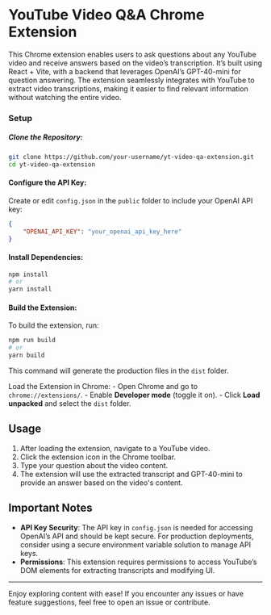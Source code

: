 # YouTube Video Q&A Chrome Extension

This Chrome extension enables users to ask questions about any YouTube video and receive answers based on the video’s transcription. It’s built using React + Vite, with a backend that leverages OpenAI’s GPT-40-mini for question answering. The extension seamlessly integrates with YouTube to extract video transcriptions, making it easier to find relevant information without watching the entire video.

### Setup

##### Clone the Repository:

```bash
git clone https://github.com/your-username/yt-video-qa-extension.git
cd yt-video-qa-extension
```

#### Configure the API Key:

Create or edit `config.json` in the `public` folder to include your OpenAI API key:

```json
{
    "OPENAI_API_KEY": "your_openai_api_key_here"
}
```

#### Install Dependencies:

```bash
npm install
# or
yarn install
```

#### Build the Extension:

To build the extension, run:

```bash
npm run build
# or
yarn build
```

This command will generate the production files in the `dist` folder.

Load the Extension in Chrome: - Open Chrome and go to `chrome://extensions/`. - Enable **Developer mode** (toggle it on). - Click **Load unpacked** and select the `dist` folder.

## Usage

1. After loading the extension, navigate to a YouTube video.
2. Click the extension icon in the Chrome toolbar.
3. Type your question about the video content.
4. The extension will use the extracted transcript and GPT-40-mini to provide an answer based on the video's content.

## Important Notes

-   **API Key Security**: The API key in `config.json` is needed for accessing OpenAI’s API and should be kept secure. For production deployments, consider using a secure environment variable solution to manage API keys.
-   **Permissions**: This extension requires permissions to access YouTube’s DOM elements for extracting transcripts and modifying UI.

---

Enjoy exploring content with ease! If you encounter any issues or have feature suggestions, feel free to open an issue or contribute.
